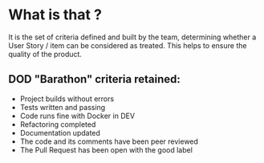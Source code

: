 # What is that ?

It is the set of criteria defined and built by the team, determining whether a User Story / item can be considered as treated. This helps to ensure the quality of the product.

## DOD "Barathon" criteria retained:

- Project builds without errors
- Tests written and passing
- Code runs fine with Docker in DEV
- Refactoring completed
- Documentation updated
- The code and its comments have been peer reviewed
- The Pull Request has been open with the good label

